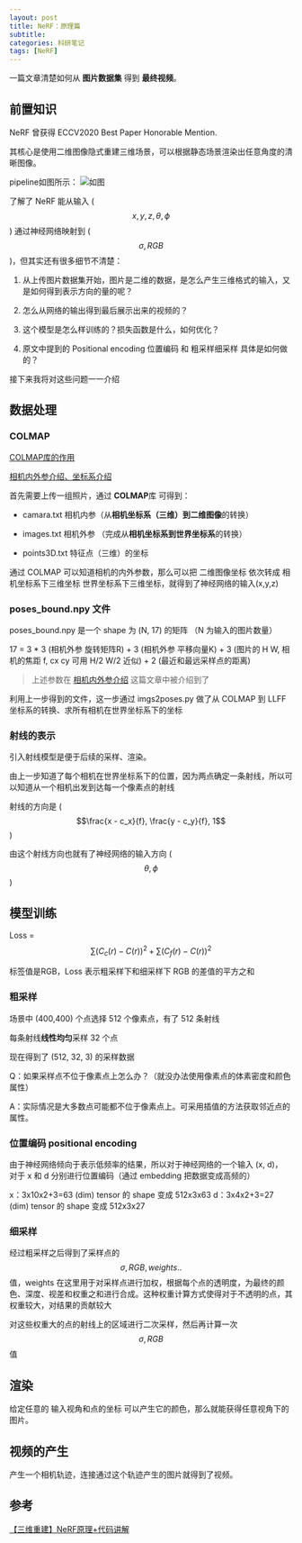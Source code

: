 ```yaml
---
layout: post
title: NeRF：原理篇
subtitle: 
categories: 科研笔记
tags: [NeRF]
---
```

一篇文章清楚如何从 **图片数据集** 得到 **最终视频**。

## 前置知识
<!-- ![1](https://picst.sunbangyan.cn/2023/12/23/3c3bb1316ed2b95e593b153177f7c764.jpeg) -->
NeRF 曾获得 ECCV2020 Best Paper Honorable Mention.

其核心是使用二维图像隐式重建三维场景，可以根据静态场景渲染出任意角度的清晰图像。

pipeline如图所示：
![如图](https://picdl.sunbangyan.cn/2023/12/23/17951abffa9a80e6876e269f4e7c6b77.jpeg)

了解了 NeRF 能从输入 ($$x,y,z, \theta, \phi$$) 通过神经网络映射到 ($$ \sigma, RGB$$)，但其实还有很多细节不清楚：

1. 从上传图片数据集开始，图片是二维的数据，是怎么产生三维格式的输入，又是如何得到表示方向的量的呢？

2. 怎么从网络的输出得到最后展示出来的视频的？

3. 这个模型是怎么样训练的？损失函数是什么，如何优化？

4. 原文中提到的 Positional encoding 位置编码 和 粗采样细采样 具体是如何做的？

接下来我将对这些问题一一介绍

## 数据处理
### COLMAP
[COLMAP库的作用](https://blog.csdn.net/qq_30565883/article/details/127907414)

[相机内外参介绍、坐标系介绍](https://zhuanlan.zhihu.com/p/593204605?utm_id=0)

首先需要上传一组照片，通过 **COLMAP**库 可得到：
- camara.txt 相机内参（从**相机坐标系（三维）**到**二维图像**的转换）

- images.txt 相机外参 （完成从**相机坐标系到世界坐标系**的转换）

- points3D.txt 特征点（三维）的坐标

通过 COLMAP 可以知道相机的内外参数，那么可以把 二维图像坐标 依次转成 相机坐标系下三维坐标 世界坐标系下三维坐标，就得到了神经网络的输入(x,y,z)

### poses_bound.npy 文件

poses_bound.npy 是一个 shape 为 (N, 17) 的矩阵 （N 为输入的图片数量）

17 = 3 * 3 (相机外参 旋转矩阵R) + 3 (相机外参 平移向量K) + 3 (图片的 H W, 相机的焦距 f, cx cy 可用 H/2 W/2 近似) + 2 (最近和最远采样点的距离)

> 上述参数在 [相机内外参介绍](https://zhuanlan.zhihu.com/p/593204605?utm_id=0) 这篇文章中被介绍到了

利用上一步得到的文件，这一步通过 imgs2poses.py 做了从 COLMAP 到 LLFF 坐标系的转换、求所有相机在世界坐标系下的坐标

### 射线的表示

引入射线模型是便于后续的采样、渲染。

由上一步知道了每个相机在世界坐标系下的位置，因为两点确定一条射线，所以可以知道从一个相机出发到达每一个像素点的射线

射线的方向是 ($$\frac{x - c_x}{f}, \frac{y - c_y}{f}, 1$$)

由这个射线方向也就有了神经网络的输入方向 ($$\theta, \phi$$)


## 模型训练

Loss = $$\sum(C_c(r) - C(r)) ^ 2 + \sum(C_f(r) - C(r)) ^ 2$$

标签值是RGB，Loss 表示粗采样下和细采样下 RGB 的差值的平方之和

### 粗采样
场景中 (400,400) 个点选择 512 个像素点，有了 512 条射线

每条射线**线性均匀**采样 32 个点

现在得到了 (512, 32, 3) 的采样数据

Q：如果采样点不位于像素点上怎么办？（就没办法使用像素点的体素密度和颜色属性）

A：实际情况是大多数点可能都不位于像素点上。可采用插值的方法获取邻近点的属性。

### 位置编码 positional encoding
由于神经网络倾向于表示低频率的结果，所以对于神经网络的一个输入 (x, d)， 对于 x 和 d 分别进行位置编码（通过 embedding 把数据变成高频的）

x：3x10x2+3=63 (dim)  tensor 的 shape 变成 512x3x63
d：3x4x2+3=27 (dim)   tensor 的 shape 变成 512x3x27

### 细采样
经过粗采样之后得到了采样点的 $$\sigma, RGB, weights..$$ 值，weights 在这里用于对采样点进行加权，根据每个点的透明度，为最终的颜色、深度、视差和权重之和进行合成。这种权重计算方式使得对于不透明的点，其权重较大，对结果的贡献较大

对这些权重大的点的射线上的区域进行二次采样，然后再计算一次 $$\sigma, RGB$$ 值

## 渲染
给定任意的 输入视角和点的坐标 可以产生它的颜色，那么就能获得任意视角下的图片。

## 视频的产生
产生一个相机轨迹，连接通过这个轨迹产生的图片就得到了视频。

## 参考
[【三维重建】NeRF原理+代码讲解](https://blog.csdn.net/qq_45752541/article/details/130072505)
